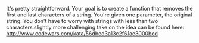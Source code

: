 It's pretty straightforward. Your goal is to create a function that removes the first and last characters of a string.
You're given one parameter, the original string. You don't have to worry with strings with less than two
characters.slightly more challenging take on the idea can be found
here: http://www.codewars.com/kata/56dbed3a13c2f61ae3000bcd